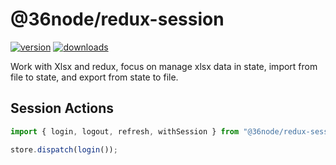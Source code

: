 # @36node/redux-session

[![version][0]][1] [![downloads][2]][3]

Work with Xlsx and redux, focus on manage xlsx data in state, import from file to state, and export from state to file.

## Session Actions

```js
import { login, logout, refresh, withSession } from "@36node/redux-session";

store.dispatch(login());
```

[0]: https://img.shields.io/npm/v/@36node/redux-session.svg?style=flat
[1]: https://npmjs.com/package/@36node/redux-session
[2]: https://img.shields.io/npm/dm/@36node/redux-session.svg?style=flat
[3]: https://npmjs.com/package/@36node/redux-session
